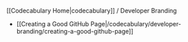[[Codecabulary Home|codecabulary]] / Developer Branding

* [[Creating a Good GitHub Page|/codecabulary/developer-branding/creating-a-good-github-page]]